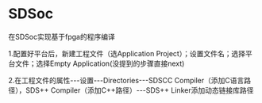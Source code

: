 # SDSoc
在SDSoc实现基于fpga的程序编译

1.配置好平台后，新建工程文件（选Application Project）；设置文件名；选择平台文件；选择Empty Application(没提到的步骤直接next)

2.在工程文件的属性---设置---Directories---SDSCC Compiler（添加C语言路径），SDS++ Compiler（添加C++路径）---SDS++ Linker添加动态链接库路径

